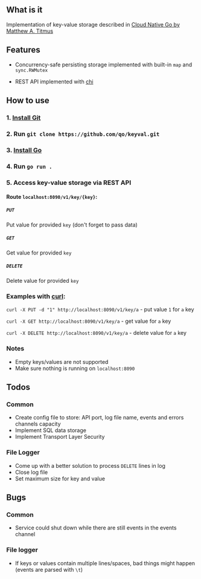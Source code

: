 ## What is it

Implementation of key-value storage described in [Cloud Native Go by Matthew A. Titmus](https://www.oreilly.com/library/view/cloud-native-go/9781492076322/)

## Features

- Concurrency-safe persisting storage implemented with built-in `map` and `sync.RWMutex`

- REST API implemented with [chi](https://github.com/go-chi/chi)

## How to use

### 1. [Install Git](https://git-scm.com/downloads)
### 2. Run `git clone https://github.com/qo/keyval.git`
### 3. [Install Go](https://go.dev/doc/install)
### 4. Run `go run .`
### 5. Access key-value storage via REST API

#### Route `localhost:8090/v1/key/{key}`:

##### `PUT`
Put value for provided `key` (don't forget to pass data)

##### `GET`
Get value for provided `key`

##### `DELETE`
Delete value for provided `key`

### Examples with [curl](https://curl.se/docs/manpage.html):

`curl -X PUT -d "1" http://localhost:8090/v1/key/a` - put value `1` for `a` key

`curl -X GET http://localhost:8090/v1/key/a` - get value for `a` key

`curl -X DELETE http://localhost:8090/v1/key/a` - delete value for `a` key

### Notes

- Empty keys/values are not supported
- Make sure nothing is running on `localhost:8090`

## Todos

### Common
- Create config file to store: API port, log file name, events and errors channels capacity
- Implement SQL data storage
- Implement Transport Layer Security

### File Logger
- Come up with a better solution to process `DELETE` lines in log
- Close log file
- Set maximum size for key and value

## Bugs

### Common
- Service could shut down while there are still events in the events channel

### File logger
- If keys or values contain multiple lines/spaces, bad things might happen (events are parsed with `\t`)

